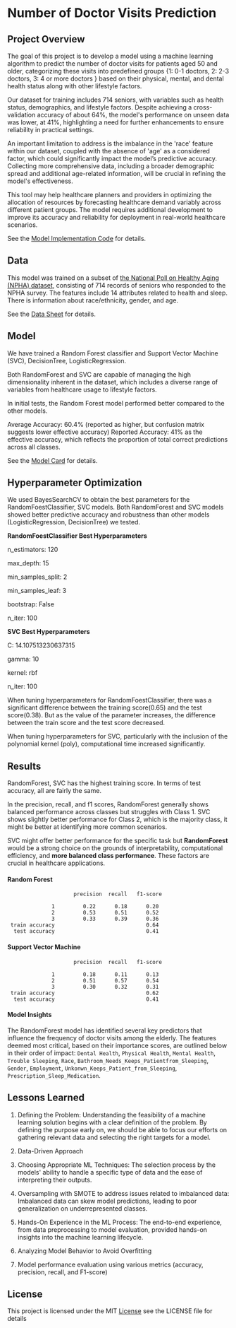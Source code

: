 # Number of Doctor Visits Prediction


## Project Overview

The goal of this project is to develop a model using a machine learning algorithm to predict the number of doctor visits for patients aged 50 and older, categorizing these visits into predefined groups {1: 0-1 doctors, 2: 2-3 doctors, 3: 4 or more doctors } based on their physical, mental, and dental health status along with other lifestyle factors.

Our dataset for training includes 714 seniors, with variables such as health status, demographics, and lifestyle factors. Despite achieving a cross-validation accuracy of about 64%, the model's performance on unseen data was lower, at 41%, highlighting a need for further enhancements to ensure reliability in practical settings.

An important limitation to address is the imbalance in the 'race' feature within our dataset, coupled with the absence of 'age' as a considered factor, which could significantly impact the model’s predictive accuracy. Collecting more comprehensive data, including a broader demographic spread and additional age-related information, will be crucial in refining the model's effectiveness.


This tool may help healthcare planners and providers in optimizing the allocation of resources by forecasting healthcare demand variably across different patient groups. The model requires additional development to improve its accuracy and reliability for deployment in real-world healthcare scenarios.

See the [Model Implementation Code](https://github.com/mijinatdiscovery/NPHA-doctor-visits/blob/main/notebooks/Model%2BAnalysis.ipynb) for details.

## Data
This model was trained on a subset of [the National Poll on Healthy Aging (NPHA) dataset](https://archive.ics.uci.edu/dataset/936/national+poll+on+healthy+aging+(npha)), consisting of 714 records of seniors who responded to the NPHA survey. The features include 14 attributes related to health and sleep. There is information about race/ethnicity, gender, and age.

See the [Data Sheet](https://github.com/mijinatdiscovery/NPHA-doctor-visits/blob/main/data_sheet.md) for details.

## Model
We have trained a Random Forest classifier and Support Vector Machine (SVC), DecisionTree, LogisticRegression. 

Both RandomForest and SVC are capable of managing the high dimensionality inherent in the dataset, which includes a diverse range of variables from healthcare usage to lifestyle factors. 

In initial tests, the Random Forest model performed better compared to the other models.

Average Accuracy: 60.4% (reported as higher, but confusion matrix suggests lower effective accuracy)
Reported Accuracy: 41% as the effective accuracy, which reflects the proportion of total correct predictions across all classes.

See the [Model Card](https://github.com/mijinatdiscovery/NPHA-doctor-visits/blob/main/model_card.md) for details.


## Hyperparameter Optimization
We used BayesSearchCV to obtain the best parameters for the RandomFoestClassifier, SVC models.
Both RandomForest and SVC models showed better predictive accuracy and robustness than other models (LogisticRegression, DecisionTree) we tested.


**RandomFoestClassifier Best Hyperparameters**

n_estimators: 120

max_depth: 15

min_samples_split: 2

min_samples_leaf: 3

bootstrap: False

n_iter: 100

**SVC Best Hyperparameters**

C: 14.107513230637315

gamma: 10

kernel: rbf

n_iter: 100

When tuning hyperparameters for RandomFoestClassifier, there was a significant difference between the training score(0.65) and the test score(0.38). But as the value of the parameter increases, the difference between the train score and the test score decreased.

When tuning hyperparameters for SVC, particularly with the inclusion of the polynomial kernel (poly), computational time increased significantly.


## Results
RandomForest, SVC has the highest training score. In terms of test accuracy, all are fairly the same.

In the precision, recall, and f1 scores, RandomForest generally shows balanced performance across classes but struggles with Class 1. SVC shows slightly better performance for Class 2, which is the majority class, it might be better at identifying more common scenarios.

SVC might offer better performance for the specific task but **RandomForest** would be a strong choice on the grounds of interpretability, computational efficiency, and **more balanced class performance**. These factors are crucial in healthcare applications. 

#### Random Forest
                         precision  recall   f1-score   

                  1         0.22      0.18      0.20       
                  2         0.53      0.51      0.52        
                  3         0.33      0.39      0.36        
     train accuracy                             0.64
      test accuracy                             0.41
  

#### Support Vector Machine
                         precision  recall   f1-score   

                  1         0.18      0.11      0.13       
                  2         0.51      0.57      0.54        
                  3         0.30      0.32      0.31        
     train accuracy                             0.62
      test accuracy                             0.41                   
  

#### Model Insights
The RandomForest model has identified several key predictors that influence the frequency of doctor visits among the elderly. The features deemed most critical, based on their importance scores, are outlined below in their order of impact: `Dental Health`, `Physical Health`, `Mental Health`, `Trouble Sleeping`, `Race`, `Bathroom_Needs_Keeps_Patientfrom_Sleeping`, `Gender`, `Employment`, `Unkonwn_Keeps_Patient_from_Sleeping`, `Prescription_Sleep_Medication`.


## Lessons Learned

1. Defining the Problem: Understanding the feasibility of a machine learning solution begins with a clear definition of the problem.  By defining the purpose early on, we should be able to focus our efforts on gathering relevant data and selecting the right targets for a model.

2. Data-Driven Approach

3. Choosing Appropriate ML Techniques: The selection process by the models' ability to handle a specific type of data and the ease of interpreting their outputs.

4. Oversampling with SMOTE to address issues related to imbalanced data: Imbalanced data can skew model predictions, leading to poor generalization on underrepresented classes.

5. Hands-On Experience in the ML Process: The end-to-end experience, from data preprocessing to model evaluation, provided hands-on insights into the machine learning lifecycle.

6. Analyzing Model Behavior to Avoid Overfitting

7. Model performance evaluation using various metrics (accuracy, precision, recall, and F1-score) 


## License
This project is licensed under the MIT [License](https://github.com/mijinatdiscovery/NPHA-doctor-visits/blob/main/LICENSE) see the LICENSE file for details

